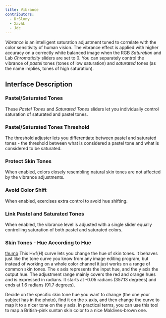```yaml
---
title: Vibrance
contributors:
  - DrSlony
  - XavAL
  - Jdc
---
```


*Vibrance* is an intelligent saturation adjustment tuned to correlate
with the color sensitivity of human vision. The vibrance effect is
applied with higher accuracy on a correctly white balanced image when
the RGB *Saturation* and Lab *Chromaticity* sliders are set to 0. You
can separately control the vibrance of *pastel* tones (tones of low
saturation) and *saturated* tones (as the name implies, tones of high
saturation).

## Interface Description

### Pastel/Saturated Tones

These *Pastel Tones* and *Saturated Tones* sliders let you individually
control saturation of saturated and pastel tones.

### Pastel/Saturated Tones Threshold

The threshold adjuster lets you differentiate between pastel and
saturated tones - the threshold between what is considered a pastel tone
and what is considered to be saturated.

### Protect Skin Tones

When enabled, colors closely resembling natural skin tones are not
affected by the vibrance adjustments.

### Avoid Color Shift

When enabled, exercises extra control to avoid hue shifting.

### Link Pastel and Saturated Tones

When enabled, the vibrance level is adjusted with a single slider
equally controlling saturation of both pastel and saturated colors.

### Skin Tones - Hue According to Hue

[thumb](/images/vibrance_hh.jpg) This H=f(H) curve lets you
change the hue of skin tones. It behaves just like the tone curve you
know from any image editing program, but instead of working on a whole
color channel it just works on a range of common skin tones. The x axis
represents the input hue, and the y axis the output hue. The adjustment
range mainly covers the red and orange hues and is expressed in radians.
It starts at -0.05 radians (357.13 degrees) and ends at 1.6 radians
(91.7 degrees).

Decide on the specific skin tone hue you want to change (the one your
subject has in the photo), find it on the x axis, and then change the
curve to map it to a nicer tone on the y axis. In practical terms, you
can use this tool to map a British-pink suntan skin color to a nice
Maldives-brown one.
